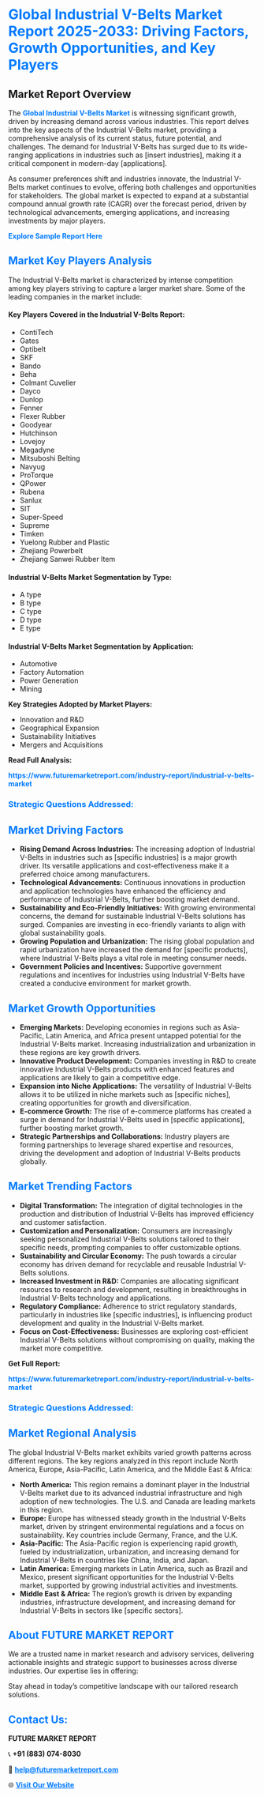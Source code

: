 <h1 style="color: #007BFF;">Global Industrial V-Belts Market Report 2025-2033: Driving Factors, Growth Opportunities, and Key Players</h1>

<section id="overview">
<h2>Market Report Overview</h2>
<p>The <a href="https://www.futuremarketreport.com/industry-report/industrial-v-belts-market" style="color: #007BFF; text-decoration: none;"><strong>Global Industrial V-Belts Market</strong></a> is witnessing significant growth, driven by increasing demand across various industries. This report delves into the key aspects of the Industrial V-Belts market, providing a comprehensive analysis of its current status, future potential, and challenges. The demand for Industrial V-Belts has surged due to its wide-ranging applications in industries such as [insert industries], making it a critical component in modern-day [applications].</p>
<p>As consumer preferences shift and industries innovate, the Industrial V-Belts market continues to evolve, offering both challenges and opportunities for stakeholders. The global market is expected to expand at a substantial compound annual growth rate (CAGR) over the forecast period, driven by technological advancements, emerging applications, and increasing investments by major players.</p>
</section>

<section id="overview">
<p><a href="https://www.futuremarketreport.com/request-sample/reportId=63324" style="color: #007BFF; text-decoration: none;"><strong>Explore Sample Report Here</strong></a></p>
</section>

<section id="key-players">
<h2 style="color: #007BFF;">Market Key Players Analysis</h2>
<p>The Industrial V-Belts market is characterized by intense competition among key players striving to capture a larger market share. Some of the leading companies in the market include:</p>
<h4>Key Players Covered in the Industrial V-Belts Report:</h4>
<ul><li>ContiTech</li><li>Gates</li><li>Optibelt</li><li>SKF</li><li>Bando</li><li>Beha</li><li>Colmant Cuvelier</li><li>Dayco</li><li>Dunlop</li><li>Fenner</li><li>Flexer Rubber</li><li>Goodyear</li><li>Hutchinson</li><li>Lovejoy</li><li>Megadyne</li><li>Mitsuboshi Belting</li><li>Navyug</li><li>ProTorque</li><li>QPower</li><li>Rubena</li><li>Sanlux</li><li>SIT</li><li>Super-Speed</li><li>Supreme</li><li>Timken</li><li>Yuelong Rubber and Plastic</li><li>Zhejiang Powerbelt</li><li>Zhejiang Sanwei Rubber Item</li></ul>
<h4>Industrial V-Belts Market Segmentation by Type:</h4>
<ul><li>A type</li><li>B type</li><li>C type</li><li>D type</li><li>E type</li></ul>

<h4>Industrial V-Belts Market Segmentation by Application:</h4>
<ul><li>Automotive</li><li>Factory Automation</li><li>Power Generation</li><li>Mining</li></ul>
<p><strong>Key Strategies Adopted by Market Players:</strong></p>
<ul>
<li>Innovation and R&D</li>
<li>Geographical Expansion</li>
<li>Sustainability Initiatives</li>
<li>Mergers and Acquisitions</li>
</ul>
</section>

<section>
<p><strong>Read Full Analysis: </strong></p><a href="https://www.futuremarketreport.com/industry-report/industrial-v-belts-market" style="color: #007BFF; text-decoration: none;"><strong>https://www.futuremarketreport.com/industry-report/industrial-v-belts-market</strong></a>
<h3 style="color: #007BFF;">Strategic Questions Addressed:</h3>
</section>

<section id="driving-factors">
<h2 style="color: #007BFF;">Market Driving Factors</h2>
<ul>
<li><strong>Rising Demand Across Industries:</strong> The increasing adoption of Industrial V-Belts in industries such as [specific industries] is a major growth driver. Its versatile applications and cost-effectiveness make it a preferred choice among manufacturers.</li>
<li><strong>Technological Advancements:</strong> Continuous innovations in production and application technologies have enhanced the efficiency and performance of Industrial V-Belts, further boosting market demand.</li>
<li><strong>Sustainability and Eco-Friendly Initiatives:</strong> With growing environmental concerns, the demand for sustainable Industrial V-Belts solutions has surged. Companies are investing in eco-friendly variants to align with global sustainability goals.</li>
<li><strong>Growing Population and Urbanization:</strong> The rising global population and rapid urbanization have increased the demand for [specific products], where Industrial V-Belts plays a vital role in meeting consumer needs.</li>
<li><strong>Government Policies and Incentives:</strong> Supportive government regulations and incentives for industries using Industrial V-Belts have created a conducive environment for market growth.</li>
</ul>
</section>

<section id="growth-opportunities">
<h2 style="color: #007BFF;">Market Growth Opportunities</h2>
<ul>
<li><strong>Emerging Markets:</strong> Developing economies in regions such as Asia-Pacific, Latin America, and Africa present untapped potential for the Industrial V-Belts market. Increasing industrialization and urbanization in these regions are key growth drivers.</li>
<li><strong>Innovative Product Development:</strong> Companies investing in R&D to create innovative Industrial V-Belts products with enhanced features and applications are likely to gain a competitive edge.</li>
<li><strong>Expansion into Niche Applications:</strong> The versatility of Industrial V-Belts allows it to be utilized in niche markets such as [specific niches], creating opportunities for growth and diversification.</li>
<li><strong>E-commerce Growth:</strong> The rise of e-commerce platforms has created a surge in demand for Industrial V-Belts used in [specific applications], further boosting market growth.</li>
<li><strong>Strategic Partnerships and Collaborations:</strong> Industry players are forming partnerships to leverage shared expertise and resources, driving the development and adoption of Industrial V-Belts products globally.</li>
</ul>
</section>

<section id="trending-factors">
<h2 style="color: #007BFF;">Market Trending Factors</h2>
<ul>
<li><strong>Digital Transformation:</strong> The integration of digital technologies in the production and distribution of Industrial V-Belts has improved efficiency and customer satisfaction.</li>
<li><strong>Customization and Personalization:</strong> Consumers are increasingly seeking personalized Industrial V-Belts solutions tailored to their specific needs, prompting companies to offer customizable options.</li>
<li><strong>Sustainability and Circular Economy:</strong> The push towards a circular economy has driven demand for recyclable and reusable Industrial V-Belts solutions.</li>
<li><strong>Increased Investment in R&D:</strong> Companies are allocating significant resources to research and development, resulting in breakthroughs in Industrial V-Belts technology and applications.</li>
<li><strong>Regulatory Compliance:</strong> Adherence to strict regulatory standards, particularly in industries like [specific industries], is influencing product development and quality in the Industrial V-Belts market.</li>
<li><strong>Focus on Cost-Effectiveness:</strong> Businesses are exploring cost-efficient Industrial V-Belts solutions without compromising on quality, making the market more competitive.</li>
</ul>
</section>

<section>
<p><strong>Get Full Report: </strong></p><a href="https://www.futuremarketreport.com/industry-report/industrial-v-belts-market" style="color: #007BFF; text-decoration: none;"><strong>https://www.futuremarketreport.com/industry-report/industrial-v-belts-market</strong></a>
<h3 style="color: #007BFF;">Strategic Questions Addressed:</h3>
</section>


<section id="regional-analysis">
<h2 style="color: #007BFF;">Market Regional Analysis</h2>
<p>The global Industrial V-Belts market exhibits varied growth patterns across different regions. The key regions analyzed in this report include North America, Europe, Asia-Pacific, Latin America, and the Middle East & Africa:</p>
<ul>
<li><strong>North America:</strong> This region remains a dominant player in the Industrial V-Belts market due to its advanced industrial infrastructure and high adoption of new technologies. The U.S. and Canada are leading markets in this region.</li>
<li><strong>Europe:</strong> Europe has witnessed steady growth in the Industrial V-Belts market, driven by stringent environmental regulations and a focus on sustainability. Key countries include Germany, France, and the U.K.</li>
<li><strong>Asia-Pacific:</strong> The Asia-Pacific region is experiencing rapid growth, fueled by industrialization, urbanization, and increasing demand for Industrial V-Belts in countries like China, India, and Japan.</li>
<li><strong>Latin America:</strong> Emerging markets in Latin America, such as Brazil and Mexico, present significant opportunities for the Industrial V-Belts market, supported by growing industrial activities and investments.</li>
<li><strong>Middle East & Africa:</strong> The region’s growth is driven by expanding industries, infrastructure development, and increasing demand for Industrial V-Belts in sectors like [specific sectors].</li>
</ul>
</section>

<footer>
<h2 style="color: #007BFF;">About FUTURE MARKET REPORT</h2>
<p>We are a trusted name in market research and advisory services, delivering actionable insights and strategic support to businesses across diverse industries. Our expertise lies in offering:</p>

<p>Stay ahead in today’s competitive landscape with our tailored research solutions.</p>

<h2 style="color: #007BFF;">Contact Us:</h2>
<p><strong>FUTURE MARKET REPORT</strong></p>
<p>📞 <strong>+91 (883) 074-8030</strong></p>
<p>📧 <strong><a href="mailto:help@futuremarketreport.com" style="color: #007BFF;">help@futuremarketreport.com</a></strong></p>
<p>🌐 <strong><a href="https://www.futuremarketreport.com/" style="color: #007BFF;">Visit Our Website</a></strong></p>
</footer>